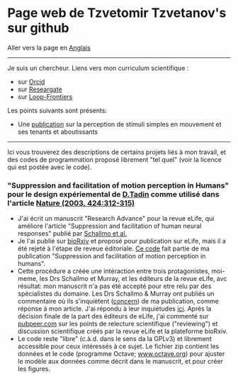 # Page web de Tzvetomir Tzvetanov's sur github

Aller vers la page en [Anglais](./README.md)

 - - - 
 
Je suis un chercheur. Liens vers mon curriculum scientifique :
- sur [Orcid](https://orcid.org/0000-0002-2553-4741)
- sur [Researgate](https://www.researchgate.net/profile/Tzvetomir_Tzvetanov)
- sur [Loop-Frontiers](https://loop.frontiersin.org/people/17380/overview)

Les points suivants sont présents:
- Une [publication](#tzvetanov2019schallmo2018) sur la perception de stimuli simples en mouvement et ses tenants et aboutissants

 - - - 

Ici vous trouverez des descriptions de certains projets liés à mon travail, et des codes de programmation
proposé librement "tel quel" (voir la licence qui est postée avec le code).

### "Suppression and facilitation of motion perception in Humans" pour le design expériemental de [D.Tadin](http://www2.bcs.rochester.edu/sites/duje/) comme utilisé dans l'article [Nature (2003, 424:312-315)](https://www.nature.com/articles/nature01800) <a name="tzvetanov2019schallmo2018"></a> ###
- J'ai écrit un manuscrit "Research Advance" pour la revue eLife, qui améliore l'article "Suppression and facilitation of human neural responses" publié par [Schallmo et al.](https://elifesciences.org/articles/30334)
- Je l'ai publié sur [bioRxiv](https://www.biorxiv.org/content/10.1101/465807v1) et proposé pour publication sur eLife, mais il a été rejeté à l'étape de reveue éditoriale. [Ce code](https://github.com/tzvet/Data-Model-MotionSuppressionFacilitation-2018) fait partie de ma publication "Suppression and facilitation of motion perception in humans".
- Cette procédure a créée une intéraction entre trois protagonistes, moi-meme, les Drs Schallmo et Murray, et les éditeurs de la revue eLife, avc résultat: mon manuscrit n'a pas été accepté pour etre relu par des spécialistes du domaine. Les Drs Schallmo & Murray ont publiés un commentaire où ils s'inquiètent ([concern](https://www.biorxiv.org/content/10.1101/495291v1)) de ma publication, comme réponse à mon article. J'ai répondu à leur inquiétudes [ici](https://arxiv.org/abs/1902.01574). Après la décision finale de la part des éditeurs de eLife, j'ai commenté sur [pubpeer.com](https://pubpeer.com/publications/54A0746E8265090D11950DD2ECEFB7) sur les points de relecture scientifique ("reviewing") et discussion scientifique créés par la revue eLife et la plateforme bioRxiv.
- Le code reste "libre" (c.à.d. dans le sens da la GPLv3) et librement accessible pour ceux intéressés à ce sujet. Le fichier zip contient les données et le code (programme Octave; www.octave.org) pour ajuster le modèle aux données comme décrit dans le manuscrit, et pour créer les figures.
